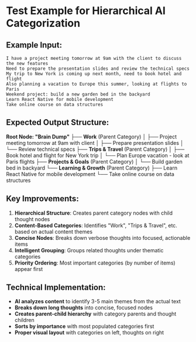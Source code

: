 # Test Example for Hierarchical AI Categorization

## Example Input:
```
I have a project meeting tomorrow at 9am with the client to discuss the new features
Need to prepare the presentation slides and review the technical specs
My trip to New York is coming up next month, need to book hotel and flight
Also planning a vacation to Europe this summer, looking at flights to Paris
Weekend project: build a new garden bed in the backyard
Learn React Native for mobile development
Take online course on data structures
```

## Expected Output Structure:

**Root Node: "Brain Dump"**
├── **Work** (Parent Category)
│   ├── Project meeting tomorrow at 9am with client
│   ├── Prepare presentation slides
│   └── Review technical specs
├── **Trips & Travel** (Parent Category) 
│   ├── Book hotel and flight for New York trip
│   └── Plan Europe vacation - look at Paris flights
├── **Projects & Goals** (Parent Category)
│   └── Build garden bed in backyard
└── **Learning & Growth** (Parent Category)
    ├── Learn React Native for mobile development
    └── Take online course on data structures

## Key Improvements:

1. **Hierarchical Structure**: Creates parent category nodes with child thought nodes
2. **Content-Based Categories**: Identifies "Work", "Trips & Travel", etc. based on actual content themes
3. **Concise Nodes**: Breaks down verbose thoughts into focused, actionable items
4. **Intelligent Grouping**: Groups related thoughts under thematic categories
5. **Priority Ordering**: Most important categories (by number of items) appear first

## Technical Implementation:

- **AI analyzes content** to identify 3-5 main themes from the actual text
- **Breaks down long thoughts** into concise, focused nodes  
- **Creates parent-child hierarchy** with category parents and thought children
- **Sorts by importance** with most populated categories first
- **Proper visual layout** with categories on left, thoughts on right